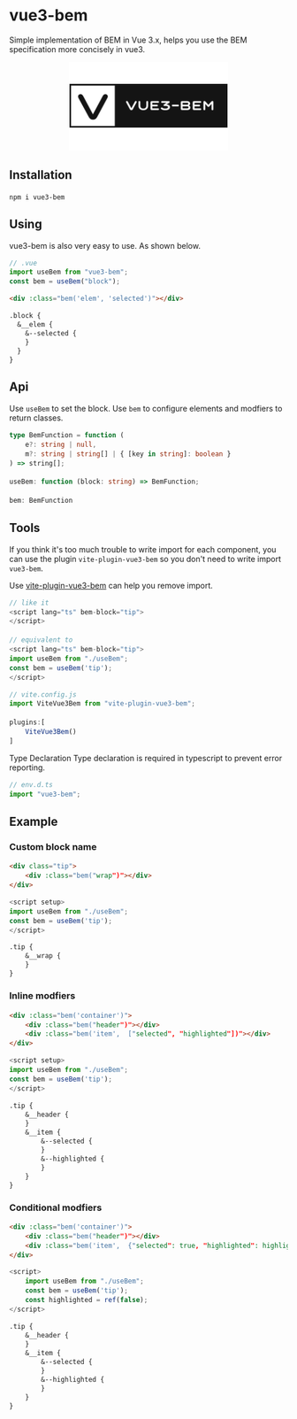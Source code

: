 # vue3-bem

Simple implementation of BEM in Vue 3.x, helps you use the BEM specification more concisely in vue3.

<p align="center">
  <a target="_blank" href="https://github.com/KesionX/vue3-bem">
    <img alt="vue3 bem" src="https://github.com/KesionX/vue3-bem/blob/main/logo-prod-2.png?raw=true">
  </a>
</p>

## Installation

`npm i vue3-bem`

## Using

vue3-bem is also very easy to use. As shown below.

```ts
// .vue
import useBem from "vue3-bem";
const bem = useBem("block");
```
```html
<div :class="bem('elem', 'selected')"></div>
```
```less
.block {
  &__elem {
    &--selected {
    }
  }
}
```
## Api

Use `useBem` to set the block.
Use `bem` to configure elements and modfiers to return classes.

```ts
type BemFunction = function (
    e?: string | null,
    m?: string | string[] | { [key in string]: boolean }
) => string[];

useBem: function (block: string) => BemFunction;

bem: BemFunction
```

## Tools

If you think it's too much trouble to write import for each component, you can use the plugin `vite-plugin-vue3-bem` so you don't need to write import `vue3-bem`.

Use [vite-plugin-vue3-bem](https://github.com/KesionX/vue3-bem/tree/main/packages/vite-plugin-vue3-bem) can help you remove import.

```js
// like it
<script lang="ts" bem-block="tip">
</script>

// equivalent to
<script lang="ts" bem-block="tip">
import useBem from "./useBem";
const bem = useBem('tip');
</script>
```

```ts
// vite.config.js
import ViteVue3Bem from "vite-plugin-vue3-bem";

plugins:[
    ViteVue3Bem()
]
```

Type Declaration
Type declaration is required in typescript to prevent error reporting.

```ts
// env.d.ts
import "vue3-bem";
```

## Example

### Custom block name

```html
<div class="tip">
    <div :class="bem("wrap")"></div>
</div>
```

```ts
<script setup>
import useBem from "./useBem";
const bem = useBem('tip');
</script>
```

```less
.tip {
    &__wrap {
    }
}
```

### Inline modfiers

```html
<div :class="bem('container')">
    <div :class="bem("header")"></div>
    <div :class="bem('item',  ["selected", "highlighted"])"></div>
</div>
```

```ts
<script setup>
import useBem from "./useBem";
const bem = useBem('tip');
</script>
```

```less
.tip {
    &__header {
    }
    &__item {
        &--selected {
        }
        &--highlighted {
        }
    }
}
```

### Conditional modfiers

```html
<div :class="bem('container')">
    <div :class="bem("header")"></div>
    <div :class="bem('item',  {"selected": true, "highlighted": highlighted})"></div>
</div>
```

```ts
<script>
    import useBem from "./useBem";
    const bem = useBem('tip');
    const highlighted = ref(false);
</script>
```

```less
.tip {
    &__header {
    }
    &__item {
        &--selected {
        }
        &--highlighted {
        }
    }
}
```
